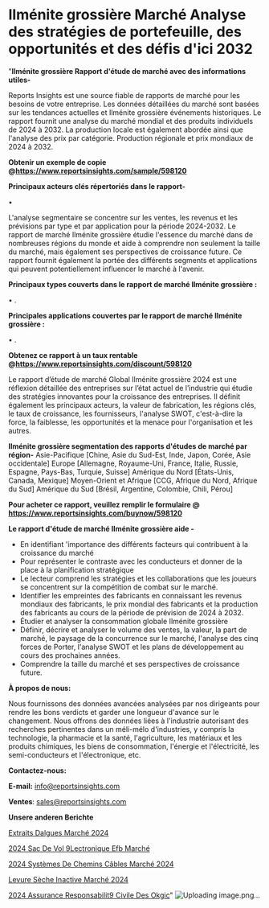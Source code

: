 # Ilménite grossière Marché Analyse des stratégies de portefeuille, des opportunités et des défis d'ici 2032

"<strong>Ilménite grossière Rapport d'étude de marché avec des informations utiles-</strong>

Reports Insights est une source fiable de rapports de marché pour les besoins de votre entreprise. Les données détaillées du marché sont basées sur les tendances actuelles et Ilménite grossière événements historiques. Le rapport fournit une analyse du marché mondial et des produits individuels de 2024 à 2032. La production locale est également abordée ainsi que l'analyse des prix par catégorie. Production régionale et prix mondiaux de 2024 à 2032.

<strong><b>Obtenir un exemple de copie @</b></strong><a href=https://www.reportsinsights.com/sample/598120><strong><b>https://www.reportsinsights.com/sample/598120</b></strong></a>

<b>Principaux acteurs clés répertoriés dans le rapport-</b>

<b> </b>• 

L'analyse segmentaire se concentre sur les ventes, les revenus et les prévisions par type et par application pour la période 2024-2032. Le rapport de marché Ilménite grossière étudie l'essence du marché dans de nombreuses régions du monde et aide à comprendre non seulement la taille du marché, mais également ses perspectives de croissance future. Ce rapport fournit également la portée des différents segments et applications qui peuvent potentiellement influencer le marché à l'avenir.

<strong>Principaux types couverts dans le rapport de marché Ilménite grossière :</strong>

• .

<strong>Principales applications couvertes par le rapport de marché Ilménite grossière :</strong>

• .

<strong><b>Obtenez ce rapport à un taux rentable @</b></strong><a href=https://www.reportsinsights.com/discount/598120><strong><b>https://www.reportsinsights.com/discount/598120</b></strong></a>

Le rapport d’étude de marché Global Ilménite grossière 2024 est une réflexion détaillée des entreprises sur l’état actuel de l’industrie qui étudie des stratégies innovantes pour la croissance des entreprises. Il définit également les principaux acteurs, la valeur de fabrication, les régions clés, le taux de croissance, les fournisseurs, l'analyse SWOT, c'est-à-dire la force, la faiblesse, les opportunités et la menace pour l'organisation et les autres.

<strong>Ilménite grossière segmentation des rapports d'études de marché par région-</strong>
Asie-Pacifique [Chine, Asie du Sud-Est, Inde, Japon, Corée, Asie occidentale]
Europe [Allemagne, Royaume-Uni, France, Italie, Russie, Espagne, Pays-Bas, Turquie, Suisse]
Amérique du Nord [États-Unis, Canada, Mexique]
Moyen-Orient et Afrique [CCG, Afrique du Nord, Afrique du Sud]
Amérique du Sud [Brésil, Argentine, Colombie, Chili, Pérou]

<strong>Pour acheter ce rapport, veuillez remplir le formulaire @   <a href=https://www.reportsinsights.com/buynow/598120>https://www.reportsinsights.com/buynow/598120</a></strong>

<strong>Le rapport d'étude de marché Ilménite grossière aide -</strong>
<ul>
  <li>En identifiant 'importance des différents facteurs qui contribuent à la croissance du marché</li>
  <li>Pour représenter le contraste avec les conducteurs et donner de la place à la planification stratégique</li>
  <li>Le lecteur comprend les stratégies et les collaborations que les joueurs se concentrent sur la compétition de combat sur le marché.</li>
  <li>Identifier les empreintes des fabricants en connaissant les revenus mondiaux des fabricants, le prix mondial des fabricants et la production des fabricants au cours de la période de prévision de 2024 à 2032.</li>
  <li>Étudier et analyser la consommation globale Ilménite grossière</li>
  <li>Définir, décrire et analyser le volume des ventes, la valeur, la part de marché, le paysage de la concurrence sur le marché, l'analyse des cinq forces de Porter, l'analyse SWOT et les plans de développement au cours des prochaines années.</li>
  <li>Comprendre la taille du marché et ses perspectives de croissance future.</li>
</ul>
<strong>À propos de nous:</strong>

Nous fournissons des données avancées analysées par nos dirigeants pour rendre les bons verdicts et garder une longueur d'avance sur le changement. Nous offrons des données liées à l'industrie autorisant des recherches pertinentes dans un méli-mélo d'industries, y compris la technologie, la pharmacie et la santé, l'agriculture, les matériaux et les produits chimiques, les biens de consommation, l'énergie et l'électricité, les semi-conducteurs et l'électronique, etc.

<strong>Contactez-nous:</strong>

<strong>E-mail:</strong> <a href=mailto:info@reportsinsights.com>info@reportsinsights.com</a>

<strong>Ventes</strong>: <a href=mailto:sales@reportsinsights.com>sales@reportsinsights.com</a>

<strong>Unsere anderen Berichte</strong>

<a href=https://www.linkedin.com/pulse/extraits-dalgues-marchéperspectives-futures-croissance-shj6c/>Extraits Dalgues Marché 2024</a>

<a href=https://www.linkedin.com/pulse/2024-sac-de-vol-%C3%A9lectronique-efb-march%C3%A9-paysage-li2ac/>2024 Sac De Vol 9Lectronique Efb Marché</a>

<a href=https://www.linkedin.com/pulse/2024-systèmes-de-chemins-câbles-marché-analyse-nzkac/>2024 Systèmes De Chemins Câbles Marché 2024</a>

<a href=https://www.linkedin.com/pulse/levure-sèche-inactive-marché-principales-tendances-gwfgc/>Levure Sèche Inactive Marché 2024</a>

<a href=https://www.linkedin.com/pulse/2024-assurance-responsabilit%C3%A9-civile-des-okgic/>2024 Assurance Responsabilit9 Civile Des Okgic</a>"
![Uploading image.png…]()
